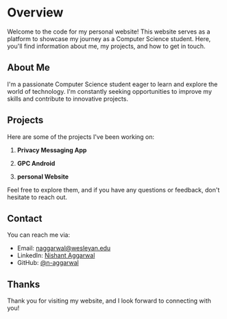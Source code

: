 # Overview

Welcome to the code for my personal website! This website serves as a platform to showcase my journey as a Computer Science student. Here, you'll find information about me, my projects, and how to get in touch. 

## About Me

I'm a passionate Computer Science student eager to learn and explore the world of technology. I'm constantly seeking opportunities to improve my skills and contribute to innovative projects.

## Projects

Here are some of the projects I've been working on:

1. **Privacy Messaging App**

2. **GPC Android**

3. **personal Website**

Feel free to explore them, and if you have any questions or feedback, don't hesitate to reach out.

## Contact

You can reach me via:

- Email: [naggarwal@wesleyan.edu](mailto:naggarwal@wesleyan.edu)
- LinkedIn: [Nishant Aggarwal](https://www.linkedin.com/in/nishant-aggarwal-387b83252/)
- GitHub: [@n-aggarwal](https://github.com/n-aggarwal)

## Thanks

Thank you for visiting my website, and I look forward to connecting with you!
